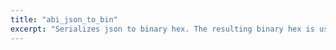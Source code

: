 ```yaml
---
title: "abi_json_to_bin"
excerpt: "Serializes json to binary hex. The resulting binary hex is usually used for the data field in push_transaction."
---
```

